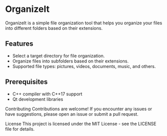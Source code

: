 # OrganizeIt

OrganizeIt is a simple file organization tool that helps you organize your files into different folders based on their extensions.

## Features

- Select a target directory for file organization.
- Organize files into subfolders based on their extensions.
- Supported file types: pictures, videos, documents, music, and others.

## Prerequisites

- C++ compiler with C++17 support
- Qt development libraries


Contributing
Contributions are welcome! If you encounter any issues or have suggestions, please open an issue or submit a pull request.

License
This project is licensed under the MIT License - see the LICENSE file for details.
